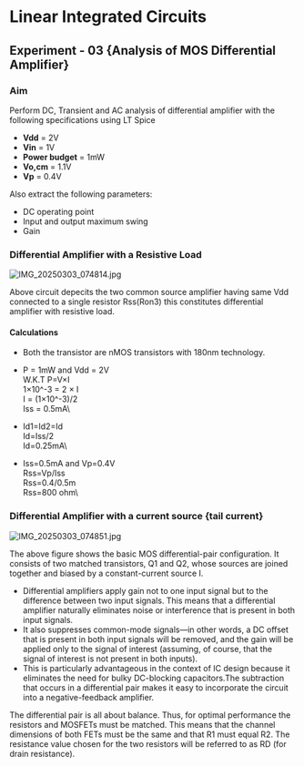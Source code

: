 # **Linear Integrated Circuits**

## **Experiment - 03** {Analysis of MOS Differential Amplifier}

### **Aim**
  Perform  DC, Transient and AC analysis of differential amplifier with the following specifications using LT Spice      

- **Vdd** = 2V 
- **Vin** = 1V 
- **Power budget** = 1mW 
- **Vo,cm** = 1.1V 
- **Vp** = 0.4V 

Also extract the following parameters:
- DC operating point
- Input and output maximum swing
- Gain 

### Differential Amplifier with a Resistive Load
  ![IMG_20250303_074814.jpg](https://github.com/user-attachments/assets/cfc32586-fcce-4aa7-b1e8-74ae135d6dd4)

Above circuit depecits the two common source amplifier having same Vdd connected to a single resistor Rss(Ron3) this constitutes differential amplifier with resistive load. 

#### Calculations

- Both the transistor are nMOS transistors with 180nm technology. 

- P = 1mW and Vdd = 2V\
  W.K.T  P=V×I\
         1×10^-3 = 2 × I\
         I = (1×10^-3)/2\
         Iss = 0.5mA\

- Id1=Id2=Id\
  Id=Iss/2\
  Id=0.25mA\

- Iss=0.5mA and Vp=0.4V\
  Rss=Vp/Iss\
  Rss=0.4/0.5m\
  Rss=800 ohm\

### **Differential Amplifier with a current source {tail current}** 
  ![IMG_20250303_074851.jpg](https://github.com/user-attachments/assets/751870f1-ecc0-43e5-91e5-b385ad413211)


  The above figure shows the basic MOS differential-pair configuration. It consists of two matched transistors, Q1 and Q2, whose sources are joined together and biased by a constant-currentsource I.  

- Differential amplifiers apply gain not to one input signal but to the difference between two input signals. This means that a differential amplifier naturally eliminates noise or interference that is present in both input signals.
- It also suppresses common-mode signals—in other words, a DC offset that is present in both input signals will be removed, and the gain will be applied only to the signal of interest (assuming, of course, that the signal of interest is not present in both inputs). 
- This is particularly advantageous in the context of IC design because it eliminates the need for bulky DC-blocking capacitors.The subtraction that occurs in a differential pair makes it easy to incorporate the circuit into a negative-feedback amplifier.

The differential pair is all about balance. Thus, for optimal performance the resistors and MOSFETs must be matched. This means that the channel dimensions of both FETs must be the same and that R1 must equal R2. The resistance value chosen for the two resistors will be referred to as RD (for drain resistance).
  

